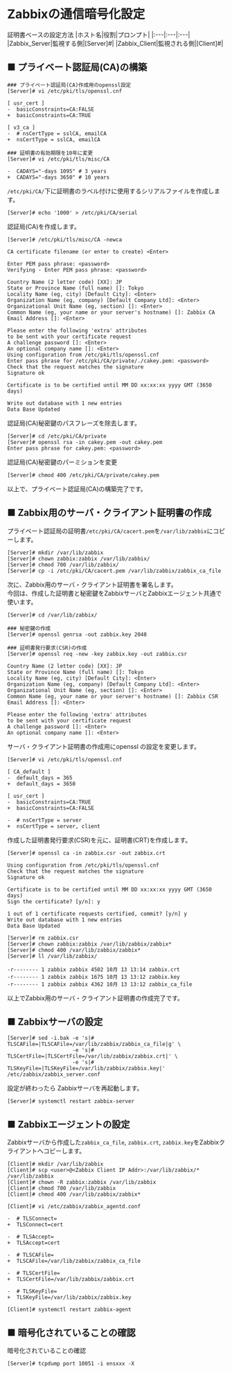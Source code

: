 # Zabbixの通信暗号化設定
証明書ベースの設定方法
|ホスト名|役割|プロンプト|
|:---|:---|:---|
|Zabbix_Server|監視する側|[Server]#|
|Zabbix_Client|監視される側|[Client]#|

## ■ プライベート認証局(CA)の構築
```
### プライベート認証局(CA)作成用のopenssl設定
[Server]# vi /etc/pki/tls/openssl.cnf
```
```
[ usr_cert ]
-  basicConstraints=CA:FALSE
+  basicConstraints=CA:TRUE

[ v3_ca ]
-  # nsCertType = sslCA, emailCA
+  nsCertType = sslCA, emailCA
```
```
### 証明書の有効期限を10年に変更
[Server]# vi /etc/pki/tls/misc/CA
```
```
-  CADAYS="-days 1095" # 3 years
+  CADAYS="-days 3650" # 10 years
```
`/etc/pki/CA/`下に証明書のラベル付けに使用するシリアルファイルを作成します。
```
[Server]# echo '1000' > /etc/pki/CA/serial
```
認証局(CA)を作成します。
```
[Server]# /etc/pki/tls/misc/CA -newca
```
```
CA certificate filename (or enter to create) <Enter>

Enter PEM pass phrase: <password>
Verifying - Enter PEM pass phrase: <password>

Country Name (2 letter code) [XX]: JP
State or Province Name (full name) []: Tokyo
Locality Name (eg, city) [Default City]: <Enter>
Organization Name (eg, company) [Default Company Ltd]: <Enter>
Organizational Unit Name (eg, section) []: <Enter>
Common Name (eg, your name or your server's hostname) []: Zabbix CA
Email Address []: <Enter>

Please enter the following 'extra' attributes
to be sent with your certificate request
A challenge password []: <Enter>
An optional company name []: <Enter>
Using configuration from /etc/pki/tls/openssl.cnf
Enter pass phrase for /etc/pki/CA/private/./cakey.pem: <password>
Check that the request matches the signature
Signature ok

Certificate is to be certified until MM DD xx:xx:xx yyyy GMT (3650 days)

Write out database with 1 new entries
Data Base Updated
```
認証局(CA)秘密鍵のパスフレーズを除去します。
```
[Server]# cd /etc/pki/CA/private
[Server]# openssl rsa -in cakey.pem -out cakey.pem
Enter pass phrase for cakey.pem: <password>
```
認証局(CA)秘密鍵のパーミションを変更
```
[Server]# chmod 400 /etc/pki/CA/private/cakey.pem
```
以上で、プライベート認証局(CA)の構築完了です。
## ■ Zabbix用のサーバ・クライアント証明書の作成
プライベート認証局の証明書`/etc/pki/CA/cacert.pem`を`/var/lib/zabbix`にコピーします。
```
[Server]# mkdir /var/lib/zabbix
[Server]# chown zabbix:zabbix /var/lib/zabbix/
[Server]# chmod 700 /var/lib/zabbix/
[Server]# cp -i /etc/pki/CA/cacert.pem /var/lib/zabbix/zabbix_ca_file
```
次に、Zabbix用のサーバ・クライアント証明書を署名します。  
今回は、作成した証明書と秘密鍵をZabbixサーバとZabbixエージェント共通で使います。
```
[Server]# cd /var/lib/zabbix/
```
```
### 秘密鍵の作成
[Server]# openssl genrsa -out zabbix.key 2048
```
```
### 証明書発行要求(CSR)の作成
[Server]# openssl req -new -key zabbix.key -out zabbix.csr
```
```
Country Name (2 letter code) [XX]: JP
State or Province Name (full name) []: Tokyo
Locality Name (eg, city) [Default City]: <Enter>
Organization Name (eg, company) [Default Company Ltd]: <Enter>
Organizational Unit Name (eg, section) []: <Enter>
Common Name (eg, your name or your server's hostname) []: Zabbix CSR
Email Address []: <Enter>

Please enter the following 'extra' attributes
to be sent with your certificate request
A challenge password []: <Enter>
An optional company name []: <Enter>
```
サーバ・クライアント証明書の作成用にopenssl の設定を変更します。
```
[Server]# vi /etc/pki/tls/openssl.cnf
```
```
[ CA_default ]
-  default_days = 365
+  default_days = 3650

[ usr_cert ]
-  basicConstraints=CA:TRUE
+  basicConstraints=CA:FALSE

-  # nsCertType = server
+  nsCertType = server, client
```
作成した証明書発行要求(CSR)を元に、証明書(CRT)を作成します。
```
[Server]# openssl ca -in zabbix.csr -out zabbix.crt
```
```
Using configuration from /etc/pki/tls/openssl.cnf
Check that the request matches the signature
Signature ok

Certificate is to be certified until MM DD xx:xx:xx yyyy GMT (3650 days)
Sign the certificate? [y/n]: y

1 out of 1 certificate requests certified, commit? [y/n] y
Write out database with 1 new entries
Data Base Updated
```
```
[Server]# rm zabbix.csr
[Server]# chown zabbix:zabbix /var/lib/zabbix/zabbix*
[Server]# chmod 400 /var/lib/zabbix/zabbix*
[Server]# ll /var/lib/zabbix/
```
```
-r-------- 1 zabbix zabbix 4502 10月 13 13:14 zabbix.crt
-r-------- 1 zabbix zabbix 1675 10月 13 13:12 zabbix.key
-r-------- 1 zabbix zabbix 4362 10月 13 13:12 zabbix_ca_file
```
以上でZabbix用のサーバ・クライアント証明書の作成完了です。
## ■ Zabbixサーバの設定
```
[Server]# sed -i.bak -e 's|# TLSCAFile=|TLSCAFile=/var/lib/zabbix/zabbix_ca_file|g' \
                     -e 's|# TLSCertFile=|TLSCertFile=/var/lib/zabbix/zabbix.crt|' \
                     -e 's|# TLSKeyFile=|TLSKeyFile=/var/lib/zabbix/zabbix.key|' /etc/zabbix/zabbix_server.conf
```
設定が終わったら Zabbixサーバを再起動します。
```
[Server]# systemctl restart zabbix-server
```
## ■ Zabbixエージェントの設定
Zabbixサーバから作成した`zabbix_ca_file`, `zabbix.crt`, `zabbix.key`をZabbixクライアントへコピーします。
```
[Client]# mkdir /var/lib/zabbix
[Client]# scp <user>@<Zabbix Client IP Addr>:/var/lib/zabbix/* /var/lib/zabbix
[Client]# chown -R zabbix:zabbix /var/lib/zabbix
[Client]# chmod 700 /var/lib/zabbix
[Client]# chmod 400 /var/lib/zabbix/zabbix*
```
```
[Client]# vi /etc/zabbix/zabbix_agentd.conf
```
```
-  # TLSConnect=
+  TLSConnect=cert

-  # TLSAccept=
+  TLSAccept=cert

-  # TLSCAFile=
+  TLSCAFile=/var/lib/zabbix/zabbix_ca_file

-  # TLSCertFile=
+  TLSCertFile=/var/lib/zabbix/zabbix.crt

-  # TLSKeyFile=
+  TLSKeyFile=/var/lib/zabbix/zabbix.key
```
```
[Client]# systemctl restart zabbix-agent
```
## ■ 暗号化されていることの確認
暗号化されていることの確認
```
[Server]# tcpdump port 10051 -i ensxxx -X
```